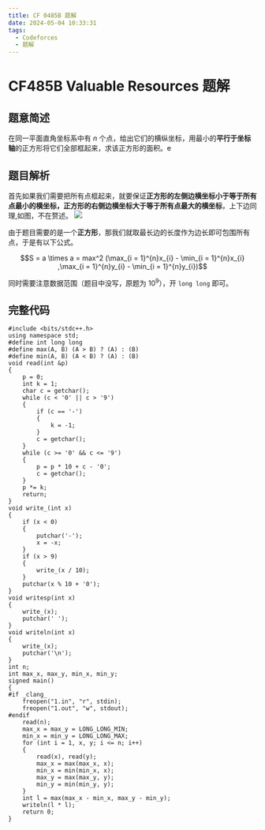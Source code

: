 ```yaml
---
title: CF 0485B 题解
date: 2024-05-04 10:33:31
tags:
  - Codeforces
  - 题解
---
```

<!---->
<!--more-->

# CF485B Valuable Resources 题解

## 题意简述

在同一平面直角坐标系中有 $n$ 个点，给出它们的横纵坐标，用最小的**平行于坐标轴**的正方形将它们全部框起来，求该正方形的面积。e

## 题目解析

首先如果我们需要把所有点框起来，就要保证**正方形的左侧边横坐标小于等于所有点最小的横坐标，正方形的右侧边横坐标大于等于所有点最大的横坐标**，上下边同理,如图，不在赘述。
![](https://cdn.luogu.com.cn/upload/image_hosting/vt67x3xw.png)

由于题目需要的是一个**正方形**，那我们就取最长边的长度作为边长即可包围所有点，于是有以下公式。

$$S = a \times a = max^2 (\max_{i = 1}^{n}x_{i} - \min_{i = 1}^{n}x_{i} ,\max_{i = 1}^{n}y_{i} - \min_{i = 1}^{n}y_{i})$$

同时需要注意数据范围（题目中没写，原题为 $10^9$），开 `long long` 即可。

## 完整代码

```
#include <bits/stdc++.h>
using namespace std;
#define int long long
#define max(A, B) (A > B) ? (A) : (B)
#define min(A, B) (A < B) ? (A) : (B)
void read(int &p)
{
    p = 0;
    int k = 1;
    char c = getchar();
    while (c < '0' || c > '9')
    {
        if (c == '-')
        {
            k = -1;
        }
        c = getchar();
    }
    while (c >= '0' && c <= '9')
    {
        p = p * 10 + c - '0';
        c = getchar();
    }
    p *= k;
    return;
}
void write_(int x)
{
    if (x < 0)
    {
        putchar('-');
        x = -x;
    }
    if (x > 9)
    {
        write_(x / 10);
    }
    putchar(x % 10 + '0');
}
void writesp(int x)
{
    write_(x);
    putchar(' ');
}
void writeln(int x)
{
    write_(x);
    putchar('\n');
}
int n;
int max_x, max_y, min_x, min_y;
signed main()
{
#if _clang_
    freopen("1.in", "r", stdin);
    freopen("1.out", "w", stdout);
#endif
    read(n);
    max_x = max_y = LONG_LONG_MIN;
    min_x = min_y = LONG_LONG_MAX;
    for (int i = 1, x, y; i <= n; i++)
    {
        read(x), read(y);
        max_x = max(max_x, x);
        min_x = min(min_x, x);
        max_y = max(max_y, y);
        min_y = min(min_y, y);
    }
    int l = max(max_x - min_x, max_y - min_y);
    writeln(l * l);
    return 0;
}
```
